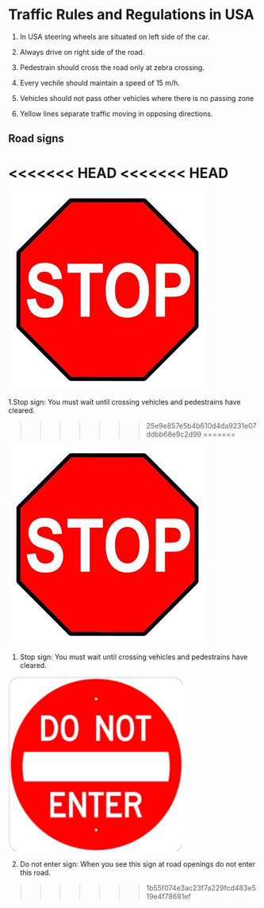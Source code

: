 # Traffic Rules and Regulations in USA

1. In USA steering wheels are situated on left side of the car.

2. Always drive on right side of the road.

3. Pedestrain should cross the road only at zebra crossing.

4. Every vechile should maintain a speed of 15 m/h.

5. Vehicles should not pass other vehicles where there is no passing zone

6. Yellow lines separate traffic moving in opposing directions.

## Road signs
<<<<<<< HEAD
<<<<<<< HEAD
=======

![](stop.jpg)

1.Stop sign: You must wait until crossing vehicles and pedestrains have cleared.
>>>>>>> 25e9e857e5b4b610d4da9231e07ddbb68e9c2d99
=======

![](stop.jpg)

1. Stop sign: You must wait until crossing vehicles and pedestrains have cleared.

![](Donotenter.jpg)

2. Do not enter sign: When you see this sign at road openings do not enter this road.
>>>>>>> 1b55f074e3ac23f7a229fcd483e519e4f78681ef

